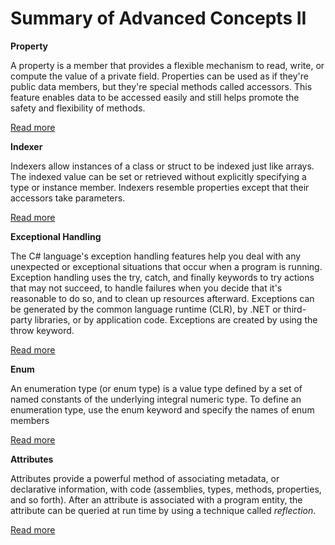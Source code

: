 # Summary of Advanced Concepts II

**Property**

A property is a member that provides a flexible mechanism to read, write, or compute the value of a private field. Properties can be used as if they're public data members, but they're special methods called accessors. This feature enables data to be accessed easily and still helps promote the safety and flexibility of methods.

[Read more](https://learn.microsoft.com/en-us/dotnet/csharp/programming-guide/classes-and-structs/properties)

**Indexer**

Indexers allow instances of a class or struct to be indexed just like arrays. The indexed value can be set or retrieved without explicitly specifying a type or instance member. Indexers resemble properties except that their accessors take parameters.

[Read more](https://learn.microsoft.com/en-us/dotnet/csharp/programming-guide/indexers/)

**Exceptional Handling**

The C# language's exception handling features help you deal with any unexpected or exceptional situations that occur when a program is running. Exception handling uses the try, catch, and finally keywords to try actions that may not succeed, to handle failures when you decide that it's reasonable to do so, and to clean up resources afterward. Exceptions can be generated by the common language runtime (CLR), by .NET or third-party libraries, or by application code. Exceptions are created by using the throw keyword.

[Read more](https://learn.microsoft.com/en-us/dotnet/csharp/fundamentals/exceptions/)

**Enum**

An enumeration type (or enum type) is a value type defined by a set of named constants of the underlying integral numeric type. To define an enumeration type, use the enum keyword and specify the names of enum members

[Read more](https://learn.microsoft.com/en-us/dotnet/csharp/language-reference/builtin-types/enum)

**Attributes**

Attributes provide a powerful method of associating metadata, or declarative information, with code (assemblies, types, methods, properties, and so forth). After an attribute is associated with a program entity, the attribute can be queried at run time by using a technique called _reflection_.

[Read more](https://learn.microsoft.com/en-us/dotnet/csharp/advanced-topics/reflection-and-attributes/)
